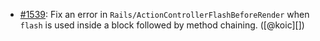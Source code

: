 * [#1539](https://github.com/rubocop/rubocop-rails/issues/1539): Fix an error in `Rails/ActionControllerFlashBeforeRender` when `flash` is used inside a block followed by method chaining. ([@koic][])
